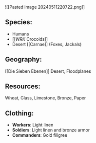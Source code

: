 ![[Pasted image 20240511220722.png]]
## Species: 
- Humans
- [[_WRK_ Crocoids]]
- Desert [[Carnae]] (Foxes, Jackals)
## Geography: 
[[Die Sieben Ebenen]] Desert, Floodplanes
## Resources: 
Wheat, Glass, Limestone, Bronze, Paper
## Clothing: 
- **Workers**: Light linen
- **Soldiers**: Light linen and bronze armor
- **Commanders**: Gold filigree
